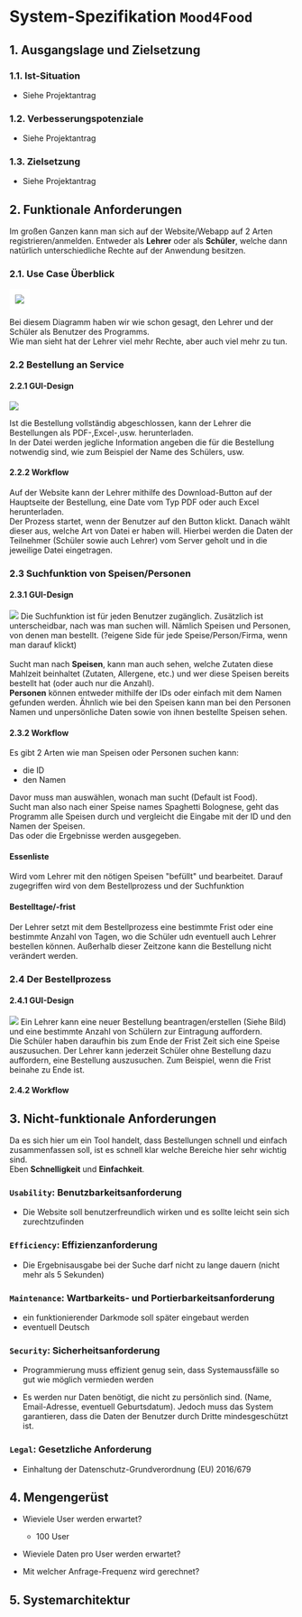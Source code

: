 # System-Spezifikation `Mood4Food`

## 1. Ausgangslage und Zielsetzung

### 1.1. Ist-Situation

- Siehe Projektantrag

### 1.2. Verbesserungspotenziale

- Siehe Projektantrag

### 1.3. Zielsetzung

- Siehe Projektantrag

## 2. Funktionale Anforderungen

Im großen Ganzen kann man sich auf der Website/Webapp auf 2 Arten registrieren/anmelden. Entweder als <strong>Lehrer</strong> oder als <strong>Schüler</strong>, welche dann natürlich unterschiedliche Rechte auf der Anwendung besitzen.

### 2.1. Use Case Überblick

<img src="./pics/UseCaseDiagramm1.png" style="background-color:white; padding: 10px">

Bei diesem Diagramm haben wir wie schon gesagt, den Lehrer und der Schüler als Benutzer des Programms. </br>
Wie man sieht hat der Lehrer viel mehr Rechte, aber auch viel mehr zu tun.

### 2.2 Bestellung an Service

#### 2.2.1 <strong> GUI-Design </strong>

<img src="./pics/orderMainSite.png">

Ist die Bestellung vollständig abgeschlossen, kann der Lehrer die Bestellungen als PDF-,Excel-,usw. herunterladen.</br>
In der Datei werden jegliche Information angeben die für die Bestellung notwendig sind, wie zum Beispiel der Name des Schülers, usw.

#### 2.2.2 <strong> Workflow </strong>

Auf der Website kann der Lehrer mithilfe des Download-Button auf der Hauptseite der Bestellung, eine Date vom Typ PDF oder auch Excel herunterladen.</br>
Der Prozess startet, wenn der Benutzer auf den Button klickt.
Danach wählt dieser aus, welche Art von Datei er haben will.
Hierbei werden die Daten der Teilnehmer (Schüler sowie auch Lehrer) vom Server geholt und in die jeweilige Datei eingetragen.

### 2.3 Suchfunktion von Speisen/Personen

#### 2.3.1 <strong> GUI-Design </strong>

<img src="./pics/searchSite.png">
Die Suchfunktion ist für jeden Benutzer zugänglich. Zusätzlich ist unterscheidbar, nach was man suchen will. Nämlich Speisen und Personen, von denen man bestellt. (?eigene Side für jede Speise/Person/Firma, wenn man darauf klickt)</br></br>
Sucht man nach <strong>Speisen</strong>, kann man auch sehen, welche Zutaten diese Mahlzeit beinhaltet (Zutaten, Allergene, etc.) und wer diese Speisen bereits bestellt hat (oder auch nur die Anzahl).</br>
<strong>Personen</strong> können entweder mithilfe der IDs oder einfach mit dem Namen gefunden werden. Ähnlich wie bei den Speisen kann man bei den Personen Namen und unpersönliche Daten sowie von ihnen bestellte Speisen sehen. </br>

#### 2.3.2 <strong> Workflow </strong>

Es gibt 2 Arten wie man Speisen oder Personen suchen kann:

- die ID
- den Namen

Davor muss man auswählen, wonach man sucht (Default ist Food).</br>
Sucht man also nach einer Speise names Spaghetti Bolognese, geht das Programm alle Speisen durch und vergleicht die Eingabe mit der ID und den Namen der Speisen.<br>
Das oder die Ergebnisse werden ausgegeben.

#### <strong>Essenliste</strong>

Wird vom Lehrer mit den nötigen Speisen "befüllt" und bearbeitet. Darauf zugegriffen wird von dem Bestellprozess und der Suchfunktion

#### <strong>Bestelltage/-frist</strong>

Der Lehrer setzt mit dem Bestellprozess eine bestimmte Frist oder eine bestimmte Anzahl von Tagen, wo die Schüler udn eventuell auch Lehrer bestellen können. Außerhalb dieser Zeitzone kann die Bestellung nicht verändert werden.

### 2.4 Der Bestellprozess

#### 2.4.1 <strong> GUI-Design </strong>

<img src="./pics/CreateNewOrder.png">
Ein Lehrer kann eine neuer Bestellung beantragen/erstellen (Siehe Bild) und eine bestimmte Anzahl von Schülern zur Eintragung auffordern. </br>
Die Schüler haben daraufhin bis zum Ende der Frist Zeit sich eine Speise auszusuchen. Der Lehrer kann jederzeit Schüler ohne Bestellung dazu auffordern, eine Bestellung auszusuchen. Zum Beispiel, wenn die Frist beinahe zu Ende ist.

#### 2.4.2 <strong> Workflow </strong>



## 3. Nicht-funktionale Anforderungen

Da es sich hier um ein Tool handelt, dass Bestellungen schnell und einfach zusammenfassen soll, ist es schnell klar welche Bereiche hier sehr wichtig sind.<br>
Eben <strong>Schnelligkeit</strong> und <strong>Einfachkeit</strong>.

### `Usability`: Benutzbarkeitsanforderung

- Die Website soll benutzerfreundlich wirken und es sollte leicht sein sich zurechtzufinden

### `Efficiency`: Effizienzanforderung

- Die Ergebnisausgabe bei der Suche darf nicht zu lange dauern (nicht mehr als 5 Sekunden)

### `Maintenance`: Wartbarkeits- und Portierbarkeitsanforderung

- ein funktionierender Darkmode soll später eingebaut werden
- eventuell Deutsch

### `Security`: Sicherheitsanforderung

- Programmierung muss effizient genug sein, dass Systemaussfälle so gut wie möglich vermieden werden

- Es werden nur Daten benötigt, die nicht zu persönlich sind. (Name, Email-Adresse, eventuell Geburtsdatum).
  Jedoch muss das System garantieren, dass die Daten der Benutzer durch Dritte mindesgeschützt ist.

### `Legal`: Gesetzliche Anforderung

- Einhaltung der Datenschutz-Grundverordnung (EU) 2016/679

## 4. Mengengerüst

- Wieviele User werden erwartet?
  - 100 User
- Wieviele Daten pro User werden erwartet?
  
- Mit welcher Anfrage-Frequenz wird gerechnet?


## 5. Systemarchitektur

